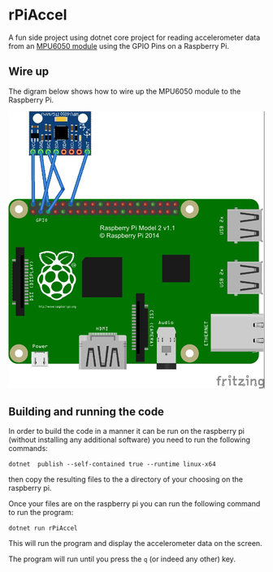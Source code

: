 # rPiAccel 
A fun side project using dotnet core project for reading accelerometer data from an [MPU6050 module](https://components101.com/sensors/mpu6050-module) using the GPIO Pins on a Raspberry Pi.

## Wire up

The digram below shows how to wire up the MPU6050 module to the Raspberry Pi.

![MPU6050](./Docs/mpu6050_wiring.jpg)

## Building and running the code

In order to build the code in a manner it can be run on the raspberry pi (without installing any additional software) you need to run the following commands:

    dotnet  publish --self-contained true --runtime linux-x64

then copy the resulting files to the a directory of your choosing on the raspberry pi.

Once your files are on the raspberry pi you can run the following command to run the program:

    dotnet run rPiAccel

This will run the program and display the accelerometer data on the screen.

The program will run until you press the `q` (or indeed any other) key. 


